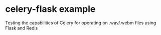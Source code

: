 # celery-flask example
Testing the capabilities of Celery for operating on .wav/.webm files using Flask and Redis